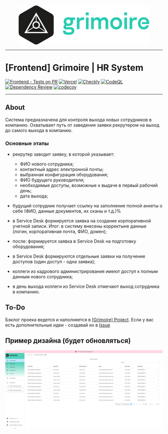 [<p align="center"><img src="https://github.com/thevladbog/Grimoire/blob/main/www-grimoire/src/assets/img/Grimoire_README_logo.png?raw=true" title="Grimoire Logo" /></p>]()

***
# [Frontend] Grimoire | HR System
[![Frontend - Tests on PR](https://github.com/thevladbog/Grimoire/actions/workflows/FrontendTests.yml/badge.svg)](https://github.com/thevladbog/Grimoire/actions/workflows/FrontendTests.yml)
[![Vercel](https://vercelbadge.vercel.app/api/thevladbog/grimoire)](https://grimoire.v-b.tech/)
[![Checkly](https://api.checklyhq.com/v1/badges/checks/74de1542-cd40-4622-ae21-2e5a5e821b90)](https://grimoire.checkly-dashboards.com/)
[![CodeQL](https://github.com/thevladbog/Grimoire/actions/workflows/codeql.yml/badge.svg)](https://github.com/thevladbog/Grimoire/actions/workflows/codeql.yml)
[![Dependency Review](https://github.com/thevladbog/Grimoire/actions/workflows/dependency-review.yml/badge.svg)](https://github.com/thevladbog/Grimoire/actions/workflows/dependency-review.yml)
[![codecov](https://codecov.io/gh/thevladbog/Grimoire/graph/badge.svg?token=NVIXEWXPT9)](https://codecov.io/gh/thevladbog/Grimoire)
***

## About
Система предназначена для контроля выхода новых сотрудников в компанию. Охватывает путь от заведения заявки рекрутером на выход до самого выхода в компанию.

### Основные этапы

- рекрутер заводит заявку, в которой указывает:

    - ФИО нового сотрудника;
    - контактный адрес электронной почты;
    - выбранная конфигурация оборудования;
    - ФИО будущего руководителя;
    - необходимые доступы, возможные к выдаче в первый рабочий день;
    - дата выхода;
- будущий сотрудник получает ссылку на заполнение полной анкеты о себе (ФИО, данные документов, их сканы и т.д.)%
- в Service Desk формируется заявка на создание корпоративной учетной записи. Итог: в систему внесены корректыне данные (логин, корпоративная почта, ФИО, домен);
- после: формируется заявка в Service Desk на подготовку оборудования;
- в Service Desk формируются отдельные заявки на получение доступов (один доступ - одна заявка);
- коллеги из кадрового администрирования имеют доступ к полным данным нового сотрудника;
- в день выхода коллеги из Service Desk отмечают выход сотрудника в компанию.

## To-Do

Бэклог проека ведется и наполняется в [[Grimoire] Project](https://github.com/users/thevladbog/projects/2/views/1).
Если у вас есть дополнительные идеи - создавай их в [Issue](https://github.com/thevladbog/Grimoire/issues/new?assignees=&labels=enhancement&projects=&template=feature_request.md&title=%5BIDEA%5D) 


## Пример дизайна (будет обновляться)

![](https://github.com/thevladbog/Grimoire/blob/main/www-grimoire/src/assets/img/Grimoire_Example.png?raw=true)
